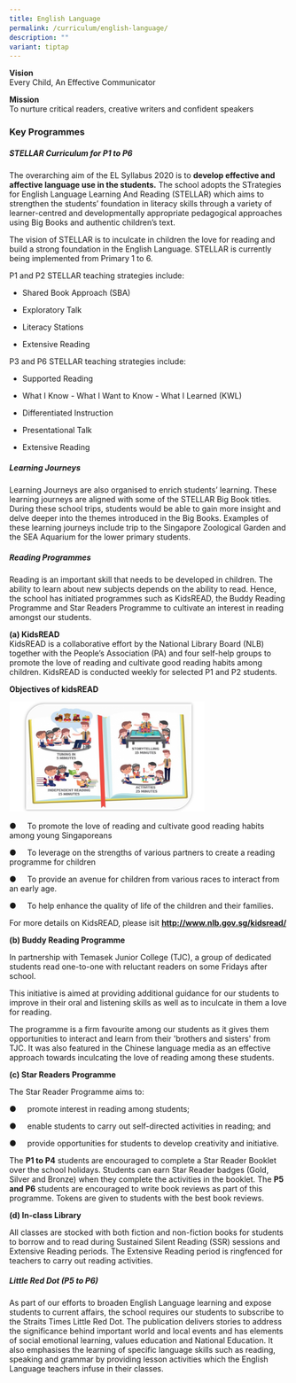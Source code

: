 ```yaml
---
title: English Language
permalink: /curriculum/english-language/
description: ""
variant: tiptap
---
```

<p><strong>Vision</strong> <br>Every Child, An Effective Communicator</p><p><strong>Mission</strong>&nbsp; <br>To nurture critical readers, creative writers and confident speakers</p><h3>Key Programmes</h3><h5><strong>STELLAR Curriculum for P1 to P6</strong></h5><p>The overarching aim of the EL Syllabus 2020 is to&nbsp;<strong>develop effective and affective language use in the students.</strong>&nbsp;The school adopts the STrategies for English Language Learning And Reading (STELLAR) which aims to strengthen the students’ foundation in literacy skills through a variety of learner-centred and developmentally appropriate pedagogical approaches using Big Books and authentic children’s text.&nbsp;&nbsp;</p><p>The vision of STELLAR is to inculcate in children the love for reading and build a strong foundation in the English Language. STELLAR is currently being implemented from Primary 1 to 6.</p><p>P1 and P2 STELLAR teaching strategies include: </p><ul data-tight="true" class="tight"><li><p>Shared Book Approach (SBA)</p></li><li><p>Exploratory Talk</p></li><li><p>Literacy Stations</p></li><li><p>Extensive Reading</p></li></ul><p>P3 and P6 STELLAR teaching strategies include: </p><ul data-tight="true" class="tight"><li><p>Supported Reading </p></li><li><p>What I Know - What I Want to Know - What I Learned (KWL)</p></li><li><p>Differentiated Instruction</p></li><li><p>Presentational Talk</p></li><li><p>Extensive Reading<br></p></li></ul><h5><strong>Learning Journeys</strong></h5><p>Learning Journeys are also organised to enrich students’ learning. These learning journeys are aligned with some of the STELLAR Big Book titles. During these school trips, students would be able to gain more insight and delve deeper into the themes introduced in the Big Books. Examples of these learning journeys include trip to the Singapore Zoological Garden and the SEA Aquarium for the lower primary students.</p><h5><strong>Reading Programmes</strong></h5><p>Reading is an important skill that needs to be developed in children. The ability to learn about new subjects depends on the ability to read. Hence, the school has initiated programmes such as KidsREAD, the Buddy Reading Programme and Star Readers Programme to cultivate an interest in reading amongst our students.&nbsp;</p><p><strong>(a) KidsREAD</strong> <br>KidsREAD is a collaborative effort by the National Library Board (NLB) together with the People’s Association (PA) and four self-help groups to promote the love of reading and cultivate good reading habits among children. KidsREAD is conducted weekly for selected P1 and P2 students.</p><p><strong>Objectives of kidsREAD</strong></p><div class="isomer-image-wrapper"><img style="width:70%;" height="auto" width="100%" alt="Objective of kidsREAD" src="/images/Slide3.png"></div><p>●&nbsp;&nbsp;&nbsp;&nbsp;&nbsp;To promote the love of reading and cultivate good reading habits among young Singaporeans</p><p>●&nbsp;&nbsp;&nbsp;&nbsp;&nbsp;To leverage on the strengths of various partners to create a reading programme for children</p><p>●&nbsp;&nbsp;&nbsp;&nbsp;&nbsp;To provide an avenue for children from various races to interact from an early age.</p><p>●&nbsp;&nbsp;&nbsp;&nbsp;&nbsp;To help enhance the quality of life of the children and their families.</p><p>For more details on KidsREAD, please isit&nbsp;<strong><a href="http://www.nlb.gov.sg/kidsread/" rel="noopener noreferrer nofollow" target="_blank">http://www.nlb.gov.sg/kidsread/</a></strong></p><p><strong>(b) Buddy Reading Programme</strong>&nbsp;</p><p>In partnership with Temasek Junior College (TJC), a group of dedicated students read one-to-one with reluctant readers on some Fridays after school.</p><p>This initiative is aimed at providing additional guidance for our students to improve in their oral and listening skills as well as to inculcate in them a love for reading.</p><p>The programme is a firm favourite among our students as it gives them opportunities to interact and learn from their 'brothers and sisters' from TJC. It was also featured in the Chinese language media as an effective approach towards inculcating the love of reading among these students.&nbsp;</p><p><strong>(c) Star Readers Programme</strong></p><p>The Star Reader Programme aims to:</p><p>●&nbsp;&nbsp;&nbsp;&nbsp;&nbsp;promote interest in reading among students;</p><p>●&nbsp;&nbsp;&nbsp;&nbsp;&nbsp;enable students to carry out self-directed activities in reading; and</p><p>●&nbsp;&nbsp;&nbsp;&nbsp;&nbsp;provide opportunities for students to develop creativity and initiative.</p><p>The&nbsp;<strong>P1 to P4</strong>&nbsp;students are encouraged to complete a&nbsp;Star Reader Booklet over the school holidays. Students can earn Star Reader badges (Gold, Silver and Bronze) when they complete the activities in the booklet.&nbsp;The&nbsp;<strong>P5 and P6</strong>&nbsp;students are encouraged to write book reviews as part of this programme.&nbsp;Tokens are given to students with the best book reviews.</p><p><strong>(d) In-class Library</strong></p><p>All classes are stocked with both fiction and non-fiction books for students to borrow and to read during Sustained Silent Reading (SSR) sessions and Extensive Reading periods. The Extensive Reading period is ringfenced for teachers to carry out reading activities. </p><h5><strong>Little Red Dot (P5 to P6)</strong></h5><p>As part of our efforts to broaden English Language learning and expose students to current affairs, the school requires our students to subscribe to the Straits Times Little Red Dot. The publication delivers stories to address the significance behind important world and local events and has elements of social emotional learning, values education and National Education. It also emphasises the learning of specific language skills such as reading, speaking and grammar by providing lesson activities which the English Language teachers infuse in their classes.</p>